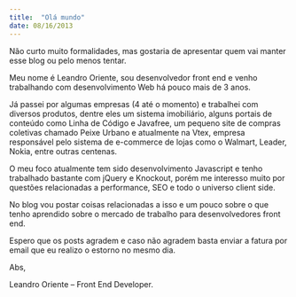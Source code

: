 ```yaml
---
title:  "Olá mundo"
date: 08/16/2013
---
```


Não curto muito formalidades, mas gostaria de apresentar quem vai manter esse blog ou pelo menos tentar.

Meu nome é Leandro Oriente, sou desenvolvedor front end e venho trabalhando com desenvolvimento Web há pouco mais de 3 anos.


Já passei por algumas empresas (4 até o momento) e trabalhei com diversos produtos, dentre eles um sistema imobiliário, alguns portais de conteúdo como Linha de Código e Javafree, um pequeno site de compras coletivas chamado Peixe Urbano e atualmente na Vtex, empresa responsável pelo sistema de e-commerce de lojas como o Walmart, Leader, Nokia, entre outras centenas.

O meu foco atualmente tem sido desenvolvimento Javascript e tenho trabalhado bastante com jQuery e Knockout, porém me interesso muito por questões relacionadas a performance, SEO e todo o universo client side.

No blog vou postar coisas relacionadas a isso e um pouco sobre o que tenho aprendido sobre o mercado de trabalho para desenvolvedores front end.

Espero que os posts agradem e caso não agradem basta enviar a fatura por email que eu realizo o estorno no mesmo dia.

Abs,

Leandro Oriente – Front End Developer.
